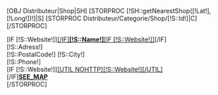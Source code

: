 [OBJ Distributeur|Shop|SH]
[STORPROC [!SH::getNearestShop([!Lat!],[!Long!])!]|S]
	[STORPROC Distributeur/Categorie/Shop/[!S::Id!]|C][/STORPROC]
	<div class="item [IF [!Pos!]=1]active[/IF]">
		[IF [!S::Website!]]<a href="[!S::Website!]">[/IF]<strong>[!S::Name!]</strong>[IF [!S::Website!]]</a>[/IF]<br />[!S::Adress!]<br />[!S::PostalCode!] [!S::City!]<br />[!S::Phone!]<br />[IF [!S::Website!]]<a href="http://[UTIL NOHTTP][!S::Website!][/UTIL]" target="_blank">[UTIL NOHTTP][!S::Website!][/UTIL]</a><br />[/IF]<a href="/[!Systeme::getMenu(Distributeur/Categorie)!]/[!C::Url!]/Shop/[!S::Url!]">__SEE_MAP__</a>
	</div>
[/STORPROC]
